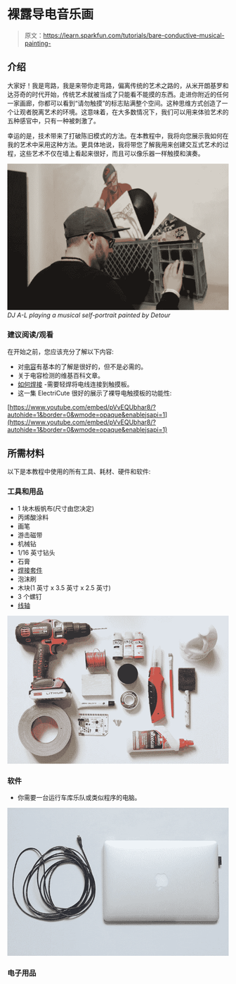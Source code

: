 # 裸露导电音乐画

> 原文：<https://learn.sparkfun.com/tutorials/bare-conductive-musical-painting->

## 介绍

大家好！我是弯路，我是来带你走弯路，偏离传统的艺术之路的，从米开朗基罗和达芬奇的时代开始，传统艺术就被当成了只能看不能摸的东西。走进你附近的任何一家画廊，你都可以看到“请勿触摸”的标志贴满整个空间。这种思维方式创造了一个让观者脱离艺术的环境。这意味着，在大多数情况下，我们可以用来体验艺术的五种感官中，只有一种被刺激了。

幸运的是，技术带来了打破陈旧模式的方法。在本教程中，我将向您展示我如何在我的艺术中采用这种方法。更具体地说，我将带您了解我用来创建交互式艺术的过程，这些艺术不仅在墙上看起来很好，而且可以像乐器一样触摸和演奏。

[![alt text](img/1f0d5f3c4668bd66c4e730a4a05ec144.png)](https://cdn.sparkfun.com/assets/learn_tutorials/3/5/4/Detour.png)*DJ A-L playing a musical self-portrait painted by Detour*

### 建议阅读/观看

在开始之前，您应该充分了解以下内容:

*   对[电容](https://learn.sparkfun.com/tutorials/capacitors)有基本的了解是很好的，但不是必需的。
*   关于电容检测的维基百科文章。
*   [如何焊接](https://learn.sparkfun.com/tutorials/how-to-solder-through-hole-soldering) -需要轻焊将电线连接到触摸板。
*   这一集 ElectriCute 很好的展示了裸导电触摸板的功能性:

[https://www.youtube.com/embed/pVvEQUbhar8/?autohide=1&border=0&wmode=opaque&enablejsapi=1](https://www.youtube.com/embed/pVvEQUbhar8/?autohide=1&border=0&wmode=opaque&enablejsapi=1)

## 所需材料

以下是本教程中使用的所有工具、耗材、硬件和软件:

### 工具和用品

*   1 块木板帆布(尺寸由您决定)
*   丙烯酸涂料
*   画笔
*   游击磁带
*   机械钻
*   1/16 英寸钻头
*   石膏
*   [焊接套件](https://www.sparkfun.com/products/13086)
*   泡沫刷
*   木块(1 英寸 x 3.5 英寸 x 2.5 英寸)
*   3 个螺钉
*   [线轴](https://www.sparkfun.com/products/11375)

[![alt text](img/c1a9b8fdae6193373e98e86b445b9fb4.png)](https://cdn.sparkfun.com/assets/learn_tutorials/3/5/4/essentials_2.jpg)

### 软件

*   你需要一台运行车库乐队或类似程序的电脑。

[![alt text](img/2293326f2e130e5de284c5c56a063ff0.png)](https://cdn.sparkfun.com/assets/learn_tutorials/3/5/4/essentials_1.jpg)

### 电子用品
